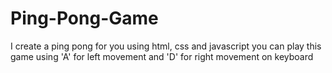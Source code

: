# Ping-Pong-Game
I create a ping pong for you using html, css and javascript you can play this game using 'A' for left movement and 'D' for right movement on keyboard
